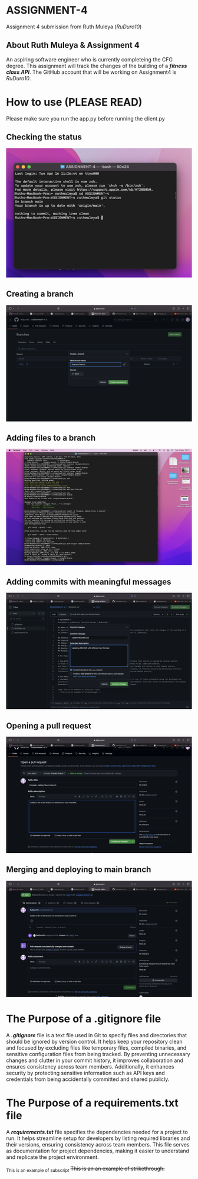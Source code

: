 # ASSIGNMENT-4
Assignment 4 submission from Ruth Muleya (_RuDuro10_)

## About Ruth Muleya & Assignment 4
An aspiring software engineer who is currently completeing the CFG degree. This assignment will track the changes of the building of a **_fitness class API_**. The GitHub account that will be working on Assignment4 is _RuDuro10_. 

# How to use (PLEASE READ)
Please make sure you run the app.py before running the client.py

## Checking the status
![printscreen of checking status](https://github.com/RuDuro10/ASSIGNMENT-4/blob/main/Checking%20Status.png?raw=true)
## Creating a branch
![printscreen of creating a branch](https://github.com/RuDuro10/ASSIGNMENT-4/blob/main/Creating%20Branch.png?raw=true)
## Adding files to a branch
![Printscreen of adding files to branch](https://github.com/RuDuro10/ASSIGNMENT-4/blob/main/Adding%20files%20to%20branch.png?raw=true)

## Adding commits with meaningful messages
![Printscreen of adding commits with message](https://github.com/RuDuro10/ASSIGNMENT-4/blob/main/Adding%20Commit%20with%20meaningful%20message.png?raw=true)

## Opening a pull request
![Printscreen of opening a pull request](https://github.com/RuDuro10/ASSIGNMENT-4/blob/main/Creating%20Pull%20Request.png?raw=true)

## Merging and deploying to main branch
![Printscreen of merging and deployong to main branch](https://github.com/RuDuro10/ASSIGNMENT-4/blob/main/Merging%20to%20Main%20Branch.png?raw=true)


# The Purpose of a .gitignore file 

A ***.gitignore*** file is a text file used in Git to specify files and directories that should be ignored by version control. 
It helps keep your repository clean and focused by excluding files like temporary files, compiled binaries, 
and sensitive configuration files from being tracked. By preventing unnecessary changes and clutter in your commit history,
it improves collaboration and ensures consistency across team members. Additionally, it enhances security by protecting sensitive 
information such as API keys and credentials from being accidentally committed and shared publicly. 

# The Purpose of a requirements.txt file
A ***requirements.txt*** file specifies the dependencies needed for a project to run. It helps streamline setup for developers by listing required libraries and their versions, ensuring consistency across team members. This file serves as documentation for project dependencies, making it easier to understand and replicate the project environment.

<sub> This is an example of subscript </sub>
~~This is an an example of strikethrough.~~







